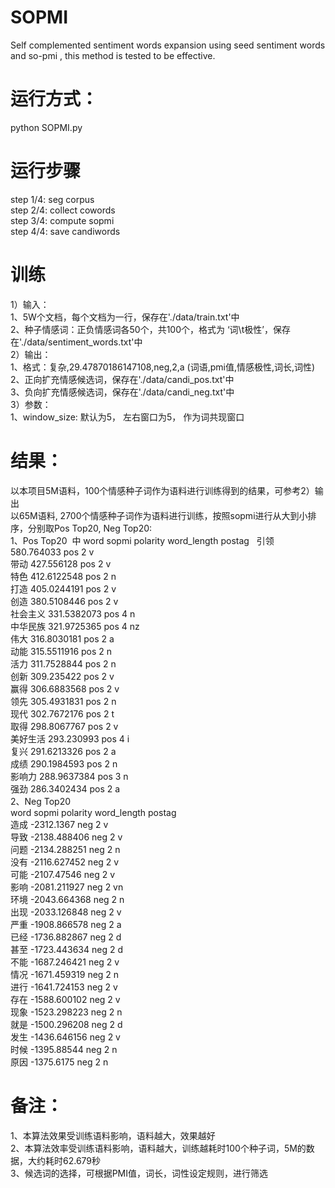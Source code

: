 # SOPMI
Self complemented sentiment words expansion using seed sentiment words and so-pmi , this method is tested to be effective.  
# 运行方式： 
python SOPMI.py  
# 运行步骤
step 1/4:   seg corpus       
step 2/4:   collect cowords     
step 3/4:   compute sopmi   
step 4/4:   save candiwords    
# 训练
1）输入：  
1、5W个文档，每个文档为一行，保存在'./data/train.txt'中  
2、种子情感词：正负情感词各50个，共100个，格式为 ‘词\t极性’，保存在'./data/sentiment_words.txt'中  
2）输出：  
1、格式：复杂,29.47870186147108,neg,2,a (词语,pmi值,情感极性,词长,词性)  
2、正向扩充情感候选词，保存在'./data/candi_pos.txt'中   
3、负向扩充情感候选词，保存在'./data/candi_neg.txt'中  
3）参数：  
1、window_size: 默认为5， 左右窗口为5， 作为词共现窗口  
# 结果：
以本项目5M语料，100个情感种子词作为语料进行训练得到的结果，可参考2）输出  
以65M语料, 2700个情感种子词作为语料进行训练，按照sopmi进行从大到小排序，分别取Pos Top20, Neg Top20:  
1、Pos Top20  中
word	sopmi	polarity	word_length	postag  
引领	580.764033	pos	2	v  
带动	427.556128	pos	2	v  
特色	412.6122548	pos	2	n  
打造	405.0244191	pos	2	v   
创造	380.5108446	pos	2	v  
社会主义	331.5382073	pos	4	n  
中华民族	321.9725365	pos	4	nz  
伟大	316.8030181	pos	2	a  
动能	315.5511916	pos	2	n  
活力	311.7528844	pos	2	n  
创新	309.235422	pos	2	v  
赢得	306.6883568	pos	2	v  
领先	305.4931831	pos	2	n  
现代	302.7672176	pos	2	t  
取得	298.8067767	pos	2	v    
美好生活	293.230993	pos	4	i  
复兴	291.6213326	pos	2	a  
成绩	290.1984593	pos	2	n  
影响力	288.9637384	pos	3	n  
强劲	286.3402434	pos	2	a  
2、Neg Top20  
word	sopmi	polarity	word_length	postag  
造成	-2312.1367	neg	2	v  
导致	-2138.488406	neg	2	v  
问题	-2134.288251	neg	2	n  
没有	-2116.627452	neg	2	v  
可能	-2107.47546	neg	2	v  
影响	-2081.211927	neg	2	vn  
环境	-2043.664368	neg	2	n  
出现	-2033.126848	neg	2	v  
严重	-1908.866578	neg	2	a  
已经	-1736.882867	neg	2	d  
甚至	-1723.443634	neg	2	d  
不能	-1687.246421	neg	2	v  
情况	-1671.459319	neg	2	n  
进行	-1641.724153	neg	2	v  
存在	-1588.600102	neg	2	v  
现象	-1523.298223	neg	2	n  
就是	-1500.296208	neg	2	d  
发生	-1436.646156	neg	2	v  
时候	-1395.88544	neg	2	n  
原因	-1375.6175	neg	2	n  
# 备注：
1、本算法效果受训练语料影响，语料越大，效果越好  
2、本算法效率受训练语料影响，语料越大，训练越耗时100个种子词，5M的数据，大约耗时62.679秒  
3、候选词的选择，可根据PMI值，词长，词性设定规则，进行筛选  
